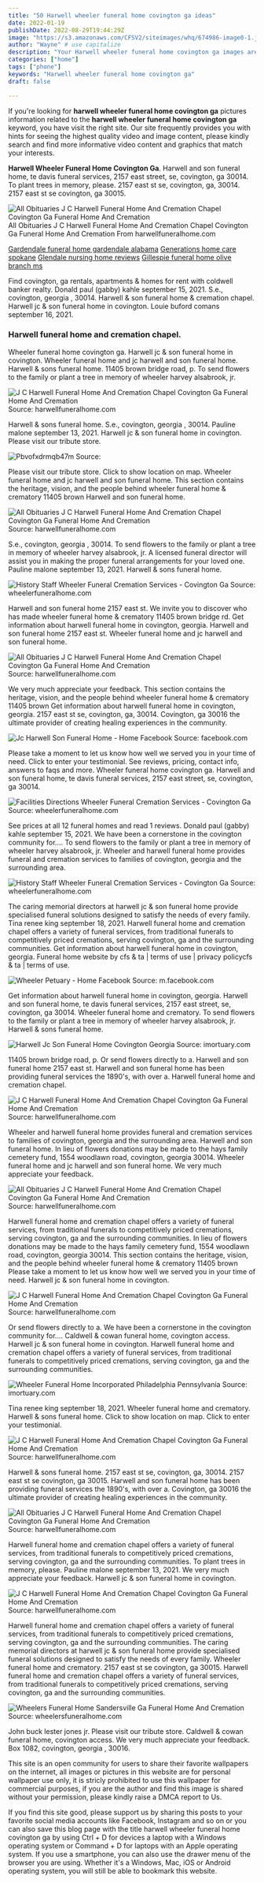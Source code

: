 ```yaml
---
title: "50 Harwell wheeler funeral home covington ga ideas"
date: 2022-01-19
publishDate: 2022-08-29T19:44:29Z
image: "https://s3.amazonaws.com/CFSV2/siteimages/whq/674986-image0-1.jpg"
author: "Wayne" # use capitalize
description: "Your Harwell wheeler funeral home covington ga images are available. Harwell wheeler funeral home covington ga are a topic that is being searched for and liked by netizens now. You can Find and Download the Harwell wheeler funeral home covington ga files here. Find and Download all free photos."
categories: ["home"]
tags: ["phone"]
keywords: "Harwell wheeler funeral home covington ga"
draft: false

---
```


If you're looking for **harwell wheeler funeral home covington ga** pictures information related to the **harwell wheeler funeral home covington ga** keyword, you have visit the right  site.  Our site frequently  provides you with  hints  for seeing  the highest  quality video and image  content, please kindly search and find more informative video content and graphics  that match your interests.

**Harwell Wheeler Funeral Home Covington Ga**. Harwell and son funeral home, te davis funeral services, 2157 east street, se, covington, ga 30014. To plant trees in memory, please. 2157 east st se, covington, ga, 30014. 2157 east st se covington, ga 30015.

![All Obituaries J C Harwell Funeral Home And Cremation Chapel Covington Ga Funeral Home And Cremation](https://s3.amazonaws.com/CFSV2/siteimages/jcc/811738-harwell202.jpg "All Obituaries J C Harwell Funeral Home And Cremation Chapel Covington Ga Funeral Home And Cremation")
All Obituaries J C Harwell Funeral Home And Cremation Chapel Covington Ga Funeral Home And Cremation From harwellfuneralhome.com

[Gardendale funeral home gardendale alabama](/gardendale-funeral-home-gardendale-alabama/)
[Generations home care spokane](/generations-home-care-spokane/)
[Glendale nursing home reviews](/glendale-nursing-home-reviews/)
[Gillespie funeral home olive branch ms](/gillespie-funeral-home-olive-branch-ms/)

Find covington, ga rentals, apartments &amp; homes for rent with coldwell banker realty. Donald paul (gabby) kahle september 15, 2021. S.e., covington, georgia , 30014. Harwell &amp; son funeral home &amp; cremation chapel. Harwell jc &amp; son funeral home in covington. Louie buford comans september 16, 2021.

### Harwell funeral home and cremation chapel.

Wheeler funeral home covington ga. Harwell jc &amp; son funeral home in covington. Wheeler funeral home and jc harwell and son funeral home. Harwell &amp; sons funeral home. 11405 brown bridge road, p. To send flowers to the family or plant a tree in memory of wheeler harvey alsabrook, jr.


![J C Harwell Funeral Home And Cremation Chapel Covington Ga Funeral Home And Cremation](https://s3.amazonaws.com/CFSV2/siteimages/jcc/157721-TommyandMaryEvelynDavis1.jpg "J C Harwell Funeral Home And Cremation Chapel Covington Ga Funeral Home And Cremation")
Source: harwellfuneralhome.com

Harwell &amp; sons funeral home. S.e., covington, georgia , 30014. Pauline malone september 13, 2021. Harwell jc &amp; son funeral home in covington. Please visit our tribute store.

![Pbvofxdrmqb47m](https://cdn.f1connect.net/photo/tributes/t/8/r/120x120/6579843/Alfred-Davis-1638292726.jpeg "Pbvofxdrmqb47m")
Source: 

Please visit our tribute store. Click to show location on map. Wheeler funeral home and jc harwell and son funeral home. This section contains the heritage, vision, and the people behind wheeler funeral home &amp; crematory 11405 brown Harwell and son funeral home.

![All Obituaries J C Harwell Funeral Home And Cremation Chapel Covington Ga Funeral Home And Cremation](https://s3.amazonaws.com/CFSV2/siteimages/jcc/98106-jcc-logo-2017.png "All Obituaries J C Harwell Funeral Home And Cremation Chapel Covington Ga Funeral Home And Cremation")
Source: harwellfuneralhome.com

S.e., covington, georgia , 30014. To send flowers to the family or plant a tree in memory of wheeler harvey alsabrook, jr. A licensed funeral director will assist you in making the proper funeral arrangements for your loved one. Pauline malone september 13, 2021. Harwell &amp; sons funeral home.

![History Staff Wheeler Funeral Cremation Services - Covington Ga](https://cdn.f1connect.net/photo/employees/r/226x278/63595/a0fb6e7a-98c7-4c3a-9e5e-93ac143c2876.png?_=1 "History Staff Wheeler Funeral Cremation Services - Covington Ga")
Source: wheelerfuneralhome.com

Harwell and son funeral home 2157 east st. We invite you to discover who has made wheeler funeral home &amp; crematory 11405 brown bridge rd. Get information about harwell funeral home in covington, georgia. Harwell and son funeral home 2157 east st. Wheeler funeral home and jc harwell and son funeral home.

![All Obituaries J C Harwell Funeral Home And Cremation Chapel Covington Ga Funeral Home And Cremation](https://s3.amazonaws.com/CFSV2/siteimages/jcc/811738-harwell202.jpg "All Obituaries J C Harwell Funeral Home And Cremation Chapel Covington Ga Funeral Home And Cremation")
Source: harwellfuneralhome.com

We very much appreciate your feedback. This section contains the heritage, vision, and the people behind wheeler funeral home &amp; crematory 11405 brown Get information about harwell funeral home in covington, georgia. 2157 east st se, covington, ga, 30014. Covington, ga 30016 the ultimate provider of creating healing experiences in the community.

![Jc Harwell Son Funeral Home - Home Facebook](https://lookaside.fbsbx.com/lookaside/crawler/media/?media_id=1725357814376288 "Jc Harwell Son Funeral Home - Home Facebook")
Source: facebook.com

Please take a moment to let us know how well we served you in your time of need. Click to enter your testimonial. See reviews, pricing, contact info, answers to faqs and more. Wheeler funeral home covington ga. Harwell and son funeral home, te davis funeral services, 2157 east street, se, covington, ga 30014.

![Facilities Directions Wheeler Funeral Cremation Services - Covington Ga](https://cdn.f1connect.net/compress/photo/location/a41cf9ad82304c6f9c6f769194519e97/7c0f969a-e9d8-470d-adba-35fb4d231912.png "Facilities Directions Wheeler Funeral Cremation Services - Covington Ga")
Source: wheelerfuneralhome.com

See prices at all 12 funeral homes and read 1 reviews. Donald paul (gabby) kahle september 15, 2021. We have been a cornerstone in the covington community for…. To send flowers to the family or plant a tree in memory of wheeler harvey alsabrook, jr. Wheeler and harwell funeral home provides funeral and cremation services to families of covington, georgia and the surrounding area.

![History Staff Wheeler Funeral Cremation Services - Covington Ga](https://cdn.f1connect.net/media/86906/r/320x210/wheeler1.jpg "History Staff Wheeler Funeral Cremation Services - Covington Ga")
Source: wheelerfuneralhome.com

The caring memorial directors at harwell jc &amp; son funeral home provide specialised funeral solutions designed to satisfy the needs of every family. Tina renee king september 18, 2021. Harwell funeral home and cremation chapel offers a variety of funeral services, from traditional funerals to competitively priced cremations, serving covington, ga and the surrounding communities. Get information about harwell funeral home in covington, georgia. Funeral home website by cfs &amp; ta | terms of use | privacy policycfs &amp; ta | terms of use.

![Wheeler Petuary - Home Facebook](https://lookaside.fbsbx.com/lookaside/crawler/media/?media_id=2873736346205090 "Wheeler Petuary - Home Facebook")
Source: m.facebook.com

Get information about harwell funeral home in covington, georgia. Harwell and son funeral home, te davis funeral services, 2157 east street, se, covington, ga 30014. Wheeler funeral home and crematory. To send flowers to the family or plant a tree in memory of wheeler harvey alsabrook, jr. Harwell &amp; sons funeral home.

![Harwell Jc Son Funeral Home Covington Georgia](https://www.imortuary.com/images/ph-images/23.jpg "Harwell Jc Son Funeral Home Covington Georgia")
Source: imortuary.com

11405 brown bridge road, p. Or send flowers directly to a. Harwell and son funeral home 2157 east st. Harwell and son funeral home has been providing funeral services the 1890&#039;s, with over a. Harwell funeral home and cremation chapel.

![J C Harwell Funeral Home And Cremation Chapel Covington Ga Funeral Home And Cremation](https://s3.amazonaws.com/CFSV2/siteimages/jcc/930889-jcc-logo-2017-mobile.png "J C Harwell Funeral Home And Cremation Chapel Covington Ga Funeral Home And Cremation")
Source: harwellfuneralhome.com

Wheeler and harwell funeral home provides funeral and cremation services to families of covington, georgia and the surrounding area. Harwell and son funeral home. In lieu of flowers donations may be made to the hays family cemetery fund, 1554 woodlawn road, covington, georgia 30014. Wheeler funeral home and jc harwell and son funeral home. We very much appreciate your feedback.

![All Obituaries J C Harwell Funeral Home And Cremation Chapel Covington Ga Funeral Home And Cremation](https://s3.amazonaws.com/CFSV2/siteimages/jcc/894934-harwell201.jpg "All Obituaries J C Harwell Funeral Home And Cremation Chapel Covington Ga Funeral Home And Cremation")
Source: harwellfuneralhome.com

Harwell funeral home and cremation chapel offers a variety of funeral services, from traditional funerals to competitively priced cremations, serving covington, ga and the surrounding communities. In lieu of flowers donations may be made to the hays family cemetery fund, 1554 woodlawn road, covington, georgia 30014. This section contains the heritage, vision, and the people behind wheeler funeral home &amp; crematory 11405 brown Please take a moment to let us know how well we served you in your time of need. Harwell jc &amp; son funeral home in covington.

![J C Harwell Funeral Home And Cremation Chapel Covington Ga Funeral Home And Cremation](https://s3.amazonaws.com/CFSV2/siteimages/d15/859800-231543-Sample-Home-6crop.jpg "J C Harwell Funeral Home And Cremation Chapel Covington Ga Funeral Home And Cremation")
Source: harwellfuneralhome.com

Or send flowers directly to a. We have been a cornerstone in the covington community for…. Caldwell &amp; cowan funeral home, covington access. Harwell jc &amp; son funeral home in covington. Harwell funeral home and cremation chapel offers a variety of funeral services, from traditional funerals to competitively priced cremations, serving covington, ga and the surrounding communities.

![Wheeler Funeral Home Incorporated Philadelphia Pennsylvania](https://www.imortuary.com/images/ph-images/8.jpg "Wheeler Funeral Home Incorporated Philadelphia Pennsylvania")
Source: imortuary.com

Tina renee king september 18, 2021. Wheeler funeral home and crematory. Harwell &amp; sons funeral home. Click to show location on map. Click to enter your testimonial.

![J C Harwell Funeral Home And Cremation Chapel Covington Ga Funeral Home And Cremation](https://s3.amazonaws.com/CFSV2/siteimages/jcc/735056-201.jpg "J C Harwell Funeral Home And Cremation Chapel Covington Ga Funeral Home And Cremation")
Source: harwellfuneralhome.com

Harwell &amp; sons funeral home. 2157 east st se, covington, ga, 30014. 2157 east st se covington, ga 30015. Harwell and son funeral home has been providing funeral services the 1890&#039;s, with over a. Covington, ga 30016 the ultimate provider of creating healing experiences in the community.

![All Obituaries J C Harwell Funeral Home And Cremation Chapel Covington Ga Funeral Home And Cremation](https://s3.amazonaws.com/CFSV2/siteimages/jcc/816549-harwell200.jpg "All Obituaries J C Harwell Funeral Home And Cremation Chapel Covington Ga Funeral Home And Cremation")
Source: harwellfuneralhome.com

Harwell funeral home and cremation chapel offers a variety of funeral services, from traditional funerals to competitively priced cremations, serving covington, ga and the surrounding communities. To plant trees in memory, please. Pauline malone september 13, 2021. We very much appreciate your feedback. Harwell jc &amp; son funeral home in covington.

![J C Harwell Funeral Home And Cremation Chapel Covington Ga Funeral Home And Cremation](https://s3.amazonaws.com/CFSV2/siteimages/jcc/358402-200.jpg "J C Harwell Funeral Home And Cremation Chapel Covington Ga Funeral Home And Cremation")
Source: harwellfuneralhome.com

Harwell funeral home and cremation chapel offers a variety of funeral services, from traditional funerals to competitively priced cremations, serving covington, ga and the surrounding communities. The caring memorial directors at harwell jc &amp; son funeral home provide specialised funeral solutions designed to satisfy the needs of every family. Wheeler funeral home and crematory. 2157 east st se covington, ga 30015. Harwell funeral home and cremation chapel offers a variety of funeral services, from traditional funerals to competitively priced cremations, serving covington, ga and the surrounding communities.

![Wheelers Funeral Home Sandersville Ga Funeral Home And Cremation](https://s3.amazonaws.com/CFSV2/siteimages/whq/674986-image0-1.jpg "Wheelers Funeral Home Sandersville Ga Funeral Home And Cremation")
Source: wheelersfuneralhome.com

John buck lester jones jr. Please visit our tribute store. Caldwell &amp; cowan funeral home, covington access. We very much appreciate your feedback. Box 1082, covington, georgia , 30016.

This site is an open community for users to share their favorite wallpapers on the internet, all images or pictures in this website are for personal wallpaper use only, it is stricly prohibited to use this wallpaper for commercial purposes, if you are the author and find this image is shared without your permission, please kindly raise a DMCA report to Us.

If you find this site good, please support us by sharing this posts to your favorite social media accounts like Facebook, Instagram and so on or you can also save this blog page with the title harwell wheeler funeral home covington ga by using Ctrl + D for devices a laptop with a Windows operating system or Command + D for laptops with an Apple operating system. If you use a smartphone, you can also use the drawer menu of the browser you are using. Whether it's a Windows, Mac, iOS or Android operating system, you will still be able to bookmark this website.
